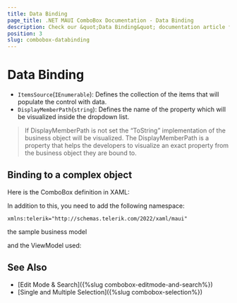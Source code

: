 ```yaml
---
title: Data Binding
page_title: .NET MAUI ComboBox Documentation - Data Binding
description: Check our &quot;Data Binding&quot; documentation article for Telerik ComboBox for .NET MAUI control.
position: 3
slug: combobox-databinding
---
```


# Data Binding

- `ItemsSource`(`IEnumerable`): Defines the collection of the items that will populate the control with data.
- `DisplayMemberPath`(`string`): Defines the name of the property which will be visualized inside the dropdown list.

> If DisplayMemberPath is not set the “ToString” implementation of the business object will be visualized. The DisplayMemberPath is a property that helps the developers to visualize an exact property from the business object they are bound to.

## Binding to a complex object

Here is the ComboBox definition in XAML:

<snippet id='combobox-getting-started-complex-object-xaml '/>

In addition to this, you need to add the following namespace:

 ```XAML
xmlns:telerik="http://schemas.telerik.com/2022/xaml/maui"
 ```

the sample business model

<snippet id='combobox-city-businessmodel'/>

and the ViewModel used:

<snippet id='combobox-cities-viewmodel'/>

## See Also

- [Edit Mode & Search]({%slug combobox-editmode-and-search%}) 
- [Single and Multiple Selection]({%slug combobox-selection%})
